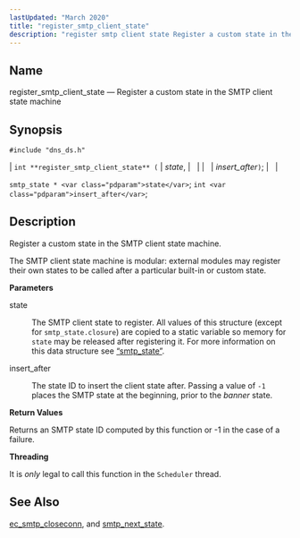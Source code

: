 ```yaml
---
lastUpdated: "March 2020"
title: "register_smtp_client_state"
description: "register smtp client state Register a custom state in the SMTP client state machine int register smtp client state state insert after smtp state state int insert after Register a custom state in the SMTP client state machine The SMTP client state machine is modular external modules may register their..."
---
```


<a name="apis.register_smtp_client_state"></a> 
## Name

register_smtp_client_state — Register a custom state in the SMTP client state machine

## Synopsis

`#include "dns_ds.h"`

| `int **register_smtp_client_state** (` | <var class="pdparam">state</var>, |   |
|   | <var class="pdparam">insert_after</var>`)`; |   |

`smtp_state * <var class="pdparam">state</var>`;
`int <var class="pdparam">insert_after</var>`;<a name="idp61811360"></a> 
## Description

Register a custom state in the SMTP client state machine.

The SMTP client state machine is modular: external modules may register their own states to be called after a particular built-in or custom state.

**<a name="idp61813200"></a> Parameters**

<dl class="variablelist">

<dt>state</dt>

<dd>

The SMTP client state to register. All values of this structure (except for `smtp_state.closure`) are copied to a static variable so memory for `state` may be released after registering it. For more information on this data structure see [“smtp_state”](/momentum/3/3-api/structs-smtp-state).

</dd>

<dt>insert_after</dt>

<dd>

The state ID to insert the client state after. Passing a value of `-1` places the SMTP state at the beginning, prior to the *banner* state.

</dd>

</dl>

**<a name="idp61820448"></a> Return Values**

Returns an SMTP state ID computed by this function or -1 in the case of a failure.

**<a name="idp61821424"></a> Threading**

It is *only* legal to call this function in the `Scheduler` thread.

<a name="idp61823408"></a> 
## See Also

[ec_smtp_closeconn](/momentum/3/3-api/apis-ec-smtp-closeconn), and [smtp_next_state](/momentum/3/3-api/apis-smtp-next-state).